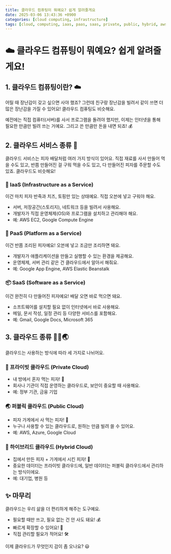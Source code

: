 ```yaml
---
title: 클라우드 컴퓨팅이 뭐예요? 쉽게 알려줄게요
date: 2025-03-06 13:43:36 +0900
categories: [cloud computing, infrastructure]
tags: [cloud, computing, iaas, paas, saas, private, public, hybrid, aws, azure, gcp, infrastructure, beginner, tutorial]
---
```


# ☁️ 클라우드 컴퓨팅이 뭐예요? 쉽게 알려줄게요!

## 1. 클라우드 컴퓨팅이란? ☁️

어릴 때 장난감이 갖고 싶으면 사야 했죠? 그런데 친구랑 장난감을 빌려서 같이 쓰면 더 많은 장난감을 가질 수 있어요! 클라우드 컴퓨팅도 비슷해요.

예전에는 직접 컴퓨터(서버)를 사서 프로그램을 돌려야 했지만, 이제는 인터넷을 통해 필요한 만큼만 빌려 쓰는 거예요. 그리고 쓴 만큼만 돈을 내면 되죠! 💰

## 2. 클라우드 서비스 종류 🍕

클라우드 서비스는 피자 배달처럼 여러 가지 방식이 있어요. 직접 재료를 사서 만들어 먹을 수도 있고, 반쯤 만들어진 걸 구워 먹을 수도 있고, 다 만들어진 피자를 주문할 수도 있죠. 클라우드도 비슷해요!

### 🍞 IaaS (Infrastructure as a Service)
이건 마치 피자 반죽과 치즈, 토핑만 있는 상태예요. 직접 오븐에 넣고 구워야 해요.
- 서버, 저장공간(스토리지), 네트워크 등을 빌려서 사용해요.
- 개발자가 직접 운영체제(OS)와 프로그램을 설치하고 관리해야 해요.
- 예: AWS EC2, Google Compute Engine

### 🍕 PaaS (Platform as a Service)
이건 반쯤 조리된 피자예요! 오븐에 넣고 조금만 조리하면 돼요.
- 개발자가 애플리케이션을 만들고 실행할 수 있는 환경을 제공해요.
- 운영체제, 서버 관리 같은 건 클라우드에서 알아서 해줘요.
- 예: Google App Engine, AWS Elastic Beanstalk

### 📦 SaaS (Software as a Service)
이건 완전히 다 만들어진 피자예요! 배달 오면 바로 먹으면 돼요.
- 소프트웨어를 설치할 필요 없이 인터넷에서 바로 사용해요.
- 메일, 문서 작성, 일정 관리 등 다양한 서비스를 포함해요.
- 예: Gmail, Google Docs, Microsoft 365

## 3. 클라우드 종류 🏡🏢🌏

클라우드는 사용하는 방식에 따라 세 가지로 나뉘어요.

### 🏡 프라이빗 클라우드 (Private Cloud)
- 내 방에서 혼자 먹는 피자! 🍕
- 회사나 기관이 직접 운영하는 클라우드로, 보안이 중요할 때 사용해요.
- 예: 정부 기관, 금융 기업

### 🌏 퍼블릭 클라우드 (Public Cloud)
- 피자 가게에서 사 먹는 피자! 🍕
- 누구나 사용할 수 있는 클라우드로, 원하는 만큼 빌려 쓸 수 있어요.
- 예: AWS, Azure, Google Cloud

### 🏢 하이브리드 클라우드 (Hybrid Cloud)
- 집에서 만든 피자 + 가게에서 시킨 피자! 🍕
- 중요한 데이터는 프라이빗 클라우드에, 일반 데이터는 퍼블릭 클라우드에서 관리하는 방식이에요.
- 예: 대기업, 병원 등

## ✨ 마무리

클라우드는 우리 삶을 더 편리하게 해주는 도구예요.
- 필요할 때만 쓰고, 필요 없는 건 안 사도 돼요! 💰
- 빠르게 확장할 수 있어요! 🚀
- 직접 관리할 필요가 적어요! 🛠️

이제 클라우드가 무엇인지 감이 좀 오나요? 😃

